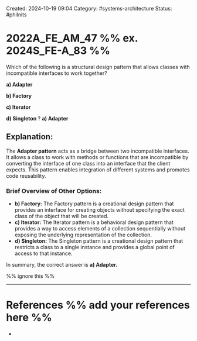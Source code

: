 Created: 2024-10-19 09:04
Category: #systems-architecture
Status: #philnits


# 2022A_FE_AM_47 %% ex. 2024S_FE-A_83 %%

Which of the following is a structural design pattern that allows classes with incompatible interfaces to work together?

**a) Adapter**

**b) Factory**

**c) Iterator**

**d) Singleton**
?
**a) Adapter**

## **Explanation:**

The **Adapter pattern** acts as a bridge between two incompatible interfaces. It allows a class to work with methods or functions that are incompatible by converting the interface of one class into an interface that the client expects. This pattern enables integration of different systems and promotes code reusability.

### Brief Overview of Other Options:

- **b) Factory:** The Factory pattern is a creational design pattern that provides an interface for creating objects without specifying the exact class of the object that will be created.
- **c) Iterator:** The Iterator pattern is a behavioral design pattern that provides a way to access elements of a collection sequentially without exposing the underlying representation of the collection.
- **d) Singleton:** The Singleton pattern is a creational design pattern that restricts a class to a single instance and provides a global point of access to that instance.

In summary, the correct answer is **a) Adapter.**






%% ignore this %%
<!--SR:!2024-10-21,1,230-->
---









# References %% add your references here %%
- 